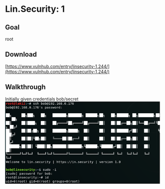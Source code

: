 # Lin.Security: 1

## Goal
root

## Download
[https://www.vulnhub.com/entry/linsecurity-1,244/](https://www.vulnhub.com/entry/linsecurity-1,244/)

## Walkthrough
Initially given credentials bob/secret
<br>![alt text](imgs/linsecurity001.png)
